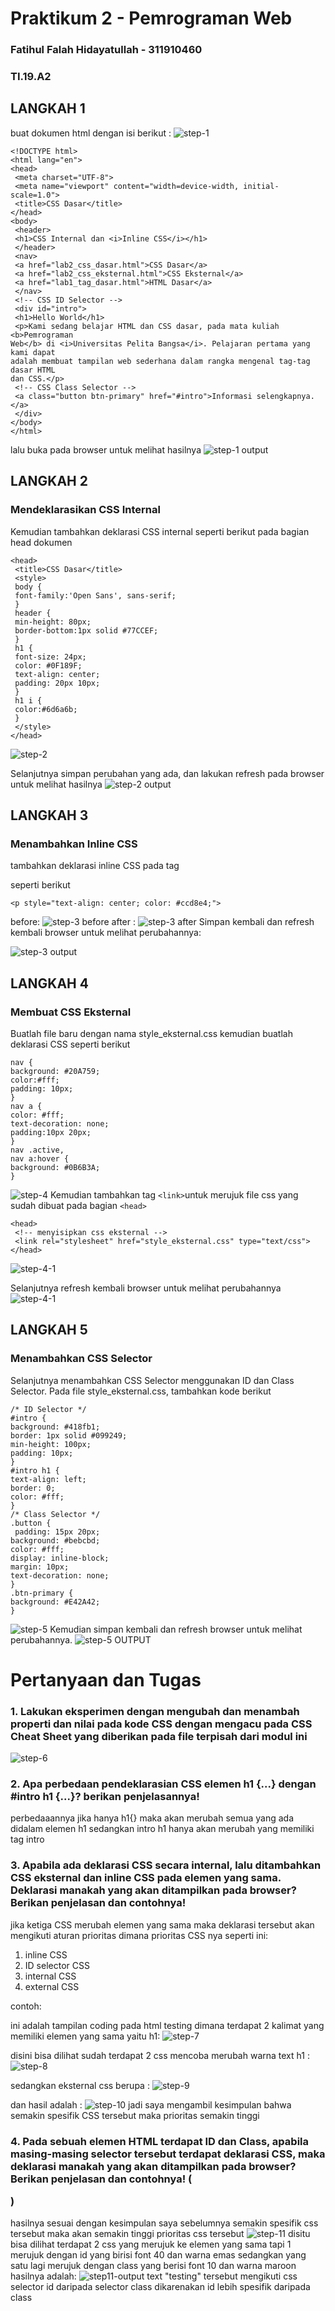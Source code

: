 # Praktikum 2 - Pemrograman Web
### Fatihul Falah Hidayatullah - 311910460
### TI.19.A2

## LANGKAH 1
buat dokumen html dengan isi berikut :
![step-1](https://i.imgur.com/NFm1zO9.png)
```
<!DOCTYPE html>
<html lang="en">
<head>
 <meta charset="UTF-8">
 <meta name="viewport" content="width=device-width, initial-scale=1.0">
 <title>CSS Dasar</title>
</head>
<body>
 <header>
 <h1>CSS Internal dan <i>Inline CSS</i></h1>
 </header>
 <nav>
 <a href="lab2_css_dasar.html">CSS Dasar</a>
 <a href="lab2_css_eksternal.html">CSS Eksternal</a>
 <a href="lab1_tag_dasar.html">HTML Dasar</a>
 </nav>
 <!-- CSS ID Selector -->
 <div id="intro">
 <h1>Hello World</h1>
 <p>Kami sedang belajar HTML dan CSS dasar, pada mata kuliah <b>Pemrograman
Web</b> di <i>Universitas Pelita Bangsa</i>. Pelajaran pertama yang kami dapat
adalah membuat tampilan web sederhana dalam rangka mengenal tag-tag dasar HTML
dan CSS.</p>
 <!-- CSS Class Selector -->
 <a class="button btn-primary" href="#intro">Informasi selengkapnya.</a>
 </div>
</body>
</html>
```
lalu buka pada browser untuk melihat hasilnya
![step-1 output](https://i.imgur.com/o4JDDuV.png)
## LANGKAH 2
### Mendeklarasikan CSS Internal
Kemudian tambahkan deklarasi CSS internal seperti berikut pada bagian head dokumen
```
<head>
 <title>CSS Dasar</title>
 <style>
 body {
 font-family:'Open Sans', sans-serif;
 }
 header {
 min-height: 80px;
 border-bottom:1px solid #77CCEF;
 }
 h1 {
 font-size: 24px;
 color: #0F189F;
 text-align: center;
 padding: 20px 10px;
 }
 h1 i {
 color:#6d6a6b;
 }
 </style>
</head>
```
![step-2](https://i.imgur.com/74Emtig.png)

Selanjutnya simpan perubahan yang ada, dan lakukan refresh pada browser untuk melihat
hasilnya
![step-2 output](https://i.imgur.com/xVibmX4.png)

## LANGKAH 3
### Menambahkan Inline CSS
 tambahkan deklarasi inline CSS pada tag <p> seperti berikut
 ```
 <p style="text-align: center; color: #ccd8e4;">
 ```
 before:
 ![step-3 before](https://i.imgur.com/PdQFu6Z.png)
 after :
 ![step-3 after](https://i.imgur.com/ukibvhK.png)
 Simpan kembali dan refresh kembali browser untuk melihat perubahannya:

 ![step-3 output](https://i.imgur.com/WGGwbOZ.png)

 ## LANGKAH 4
 ### Membuat CSS Eksternal
 Buatlah file baru dengan nama style_eksternal.css kemudian buatlah deklarasi CSS seperti berikut
 ```
 nav {
background: #20A759;
color:#fff;
padding: 10px;
}
nav a {
color: #fff;
text-decoration: none;
padding:10px 20px;
}
nav .active,
nav a:hover {
background: #0B6B3A;
}
```
![step-4](https://i.imgur.com/ujFftw1.png)
Kemudian tambahkan tag `<link>`untuk merujuk file css yang sudah dibuat pada bagian `<head>`
```
<head>
 <!-- menyisipkan css eksternal -->
 <link rel="stylesheet" href="style_eksternal.css" type="text/css">
</head>
```
![step-4-1](https://i.imgur.com/W6UCxAk.png)

Selanjutnya refresh kembali browser untuk melihat perubahannya
![step-4-1](https://i.imgur.com/ISMBGGb.png)

## LANGKAH 5
### Menambahkan CSS Selector
Selanjutnya menambahkan CSS Selector menggunakan ID dan Class Selector. Pada file
style_eksternal.css, tambahkan kode berikut

```
/* ID Selector */
#intro {
background: #418fb1;
border: 1px solid #099249;
min-height: 100px;
padding: 10px;
}
#intro h1 {
text-align: left;
border: 0;
color: #fff;
}
/* Class Selector */
.button {
 padding: 15px 20px;
background: #bebcbd;
color: #fff;
display: inline-block;
margin: 10px;
text-decoration: none;
}
.btn-primary {
background: #E42A42;
}
```
![step-5](https://i.imgur.com/qcaS83z.png)
Kemudian simpan kembali dan refresh browser untuk melihat perubahannya.
![step-5 OUTPUT](https://i.imgur.com/gOklVYe.png)

# Pertanyaan dan Tugas
### 1. Lakukan eksperimen dengan mengubah dan menambah properti dan nilai pada kode CSS dengan mengacu pada CSS Cheat Sheet yang diberikan pada file terpisah dari modul ini
![step-6](https://i.imgur.com/sVetc6i.png)

### 2. Apa perbedaan pendeklarasian CSS elemen h1 {...} dengan #intro h1 {...}? berikan penjelasannya!
perbedaaannya jika hanya h1{} maka akan merubah semua yang ada didalam elemen h1 sedangkan intro h1 hanya akan merubah yang memiliki tag intro

### 3. Apabila ada deklarasi CSS secara internal, lalu ditambahkan CSS eksternal dan inline CSS pada elemen yang sama. Deklarasi manakah yang akan ditampilkan pada browser? Berikan penjelasan dan contohnya!
jika ketiga CSS merubah elemen yang sama maka deklarasi tersebut akan mengikuti aturan prioritas
dimana prioritas CSS nya seperti ini:
1. inline CSS
2. ID selector CSS
3. internal CSS
4. external CSS

contoh:

ini adalah tampilan coding pada html testing dimana terdapat 2 kalimat yang memiliki elemen yang sama yaitu h1:
 ![step-7](https://i.imgur.com/87FHIwI.png)

 disini bisa dilihat sudah terdapat 2 css mencoba merubah warna text h1 :
 ![step-8](https://i.imgur.com/6BKuHMb.png) 

 sedangkan eksternal css berupa :
 ![step-9](https://i.imgur.com/eciJnc8.png)

 dan hasil adalah :
 ![step-10](https://i.imgur.com/THSnM36.png)
jadi saya mengambil kesimpulan bahwa semakin spesifik CSS tersebut maka prioritas semakin tinggi

### 4. Pada sebuah elemen HTML terdapat ID dan Class, apabila masing-masing selector tersebut terdapat deklarasi CSS, maka deklarasi manakah yang akan ditampilkan pada browser? Berikan penjelasan dan contohnya! ( <p id="paragraf-1" class="text-paragraf"> )
hasilnya sesuai dengan kesimpulan saya sebelumnya semakin spesifik css tersebut maka akan semakin tinggi prioritas css tersebut
![step-11](https://i.imgur.com/eDobCFm.png)
disitu bisa dilihat terdapat 2 css yang merujuk ke elemen yang sama tapi 1 merujuk dengan id yang birisi font 40 dan warna emas sedangkan yang satu lagi merujuk dengan class yang berisi font 10 dan warna maroon
hasilnya adalah:
![step11-output](https://i.imgur.com/6wMF3Nt.png)
text "testing" tersebut mengikuti css selector id daripada selector class dikarenakan id lebih spesifik daripada class
